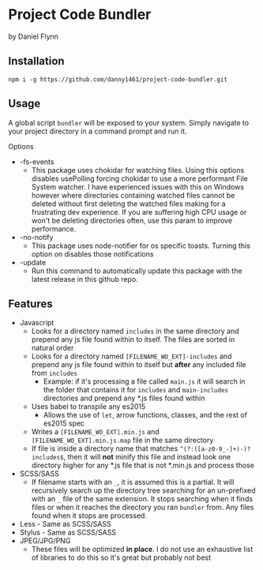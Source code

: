 # Project Code Bundler
by Daniel Flynn

## Installation
`npm i -g https://github.com/danny1461/project-code-bundler.git`

## Usage
A global script `bundler` will be exposed to your system. Simply navigate to your project directory in a command prompt and run it.

Options
  * -fs-events
    * This package uses chokidar for watching files. Using this options disables usePolling forcing chokidar to use a more performant File System watcher. I have experienced issues with this on Windows however where directories containing watched files cannot be deleted without first deleting the watched files making for a frustrating dev experience. If you are suffering high CPU usage or won't be deleting directories often, use this param to improve performance.
  * -no-notify
    * This package uses node-notifier for os specific toasts. Turning this option on disables those notifications
  * -update
    * Run this command to automatically update this package with the latest release in this github repo.

## Features
  * Javascript
    * Looks for a directory named `includes` in the same directory and prepend any js file found within to itself. The files are sorted in natural order
    * Looks for a directory named `[FILENAME_WO_EXT]-includes` and prepend any js file found within to itself but **after** any included file from `includes`
	  * Example: if it's processing a file called `main.js` it will search in the folder that contains it for `includes` and `main-includes` directories and prepend any *.js files found within
    * Uses babel to transpile any es2015
	  * Allows the use of `let`, arrow functions, classes, and the rest of es2015 spec
    * Writes a `[FILENAME_WO_EXT].min.js` and `[FILENAME_WO_EXT].min.js.map` file in the same directory
    * If file is inside a directory name that matches `^(?:([a-z0-9_-]+)-)?includes$`, then it will **not** minify this file and instead look one directory higher for any *.js file that is not *.min.js and process those
  * SCSS/SASS
    * If filename starts with an `_`, it is assumed this is a partial. It will recursively search up the directory tree searching for an un-prefixed with an `_` file of the same extension. It stops searching when it finds files or when it reaches the directory you ran `bundler` from. Any files found when it stops are processed.
  * Less - Same as SCSS/SASS
  * Stylus - Same as SCSS/SASS
  * JPEG/JPG/PNG
    * These files will be optimized **in place**. I do not use an exhaustive list of libraries to do this so it's great but probably not best